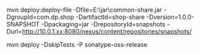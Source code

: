 mvn deploy:deploy-file -Dfile=E:\jar\common-share.jar -DgroupId=com.dp.shop -DartifactId=shop-share -Dversion=1.0.0-SNAPSHOT -Dpackaging=jar -DrepositoryId=snapshots -Durl=http://10.0.1.xx:8080/nexus/content/repositories/snapshots/

mvn deploy -DskipTests -P sonatype-oss-release